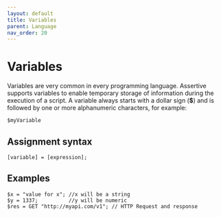 ```yaml
---
layout: default
title: Variables
parent: Language
nav_order: 20
---
```


# Variables
Variables are very common in every programming language. Assertive supports variables to enable temporary storage of information during the execution of a script. 
A variable always starts with a dollar sign (**$**) and is followed by one or more alphanumeric characters, for example: 

```
$myVariable
```


## Assignment syntax
```
[variable] = [expression];
```

## Examples

```
$x = "value for x"; //x will be a string
$y = 1337;          //y will be numeric
$res = GET "http://myapi.com/v1"; // HTTP Request and response 
```
